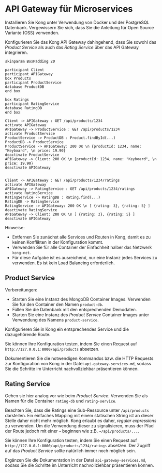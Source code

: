# API Gateway für Microservices

Installieren Sie Kong unter Verwendung von Docker und der PostgreSQL Datenbank.
Vergewissern Sie sich, dass Sie die Anleitung für Open Source Variante (OSS) verwenden.

Konfigurieren Sie das Kong API Gateway dahingehend, dass Sie sowohl das _Product Service_
als auch das _Rating Service_ über das API Gateway integrieren.

```plantuml
skinparam BoxPadding 20

participant Client
participant APIGateway
box Products
participant ProductService
database ProductDB
end box 

box Ratings
participant RatingService
database RatingDB
end box

Client -> APIGateway : GET /api/products/1234
activate APIGateway
APIGateway -> ProductService : GET /api/products/1234
activate ProductService
ProductService -> ProductDB : Product.findById(...)
ProductDB -> ProductService
ProductService -> APIGateway: 200 OK \n {productId: 1234, name: "Keyboard", \n price: 19.90}
deactivate ProductService
APIGateway -> Client: 200 OK \n {productId: 1234, name: "Keyboard", \n price: 19.90}
deactivate APIGateway


Client -> APIGateway : GET /api/products/1234/ratings
activate APIGateway
APIGateway -> RatingService : GET /api/products/1234/ratings
activate RatingService
RatingService -> RatingDB : Rating.find(...)
RatingDB -> RatingService
RatingService -> APIGateway: 200 OK \n [ {rating: 3}, {rating: 5} ]
deactivate RatingService
APIGateway -> Client: 200 OK \n [ {rating: 3}, {rating: 5} ]
deactivate APIGateway
```

Hinweise:

*   Entfernen Sie zunächst alle Services und Routen in Kong, damit es zu keinen Konflikten in der Konfiguration kommt.
*   Verwenden Sie für alle Container der Einfachheit halber das Netzwerk `kong-net`.
*   Für diese Aufgabe ist es ausreichend, nur eine Instanz jedes Services zu verwenden.
  Es ist kein Load Balancing erforderlich.

## Product Service

Vorbereitungen:

*   Starten Sie eine Instanz des MongoDB Container Images. Verwenden Sie für den Container den Namen `product-db`.
*   Füllen Sie die Datenbank mit den entsprechenden Demodaten.  
*   Starten Sie eine Instanz des _Product Service_ Container Images unter Verwendung des Namens `product-service`.

Konfigurieren Sie in Kong ein entsprechendes Service und die dazugehörende Route.

Sie können Ihre Konfiguration testen, indem Sie einen Request auf `http://127.0.0.1:8000/api/products` absetzen.

Dokumentieren Sie die notwendigen Kommandos bzw. die HTTP Requests zur Konfiguration von Kong in der Datei `api-gateway-services.md`, sodass Sie die Schritte im Unterricht nachvollziehbar präsentieren können.

## Rating Service

Gehen sie hier analog vor wie beim _Product Service_. Verwenden Sie als Namen für die Container `rating-db`
und `rating-service`.

Beachten Sie, dass die Ratings eine Sub-Ressource unter `/api/products` darstellen. Ein einfaches Mapping mit einem statischen String
ist an dieser Stelle daher nicht mehr möglich. Kong erlaubt es daher, _regular expressions_ zu verwenden. Um die Verwendung dieser zu
signalisieren, muss der Pfad der Route jedoch mit einer `~` beginnen wie z.B. `~/api/products/...`.

Sie können Ihre Konfiguration testen, indem Sie einen Request auf `http://127.0.0.1:8000/api/products/1234/ratings` absetzen.
Der Zugriff auf das _Product Service_ sollte natürlich immer noch möglich sein.

Ergänzen Sie die Dokumentation in der Datei `api-gateway-services.md`, sodass Sie die Schritte im Unterricht nachvollziehbar präsentieren können.
